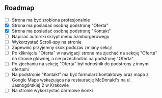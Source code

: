 ## Roadmap

-   [ ] Strona ma być zrobiona profesjonalnie
-   [x] Strona ma posiadać osobną podstronę "Oferta"
-   [x] Strona ma posiadać osobną podstronę "Kontakt"
-   [ ] Napisać autorski skrypt menu hamburgerowego
-   [ ] Wykorzystać Scroll-spy na stronie
-   [ ] Zapewnić przyjemny skok podczas zmiany sekcji
-   [ ] Po kliknięciu "Oferta" w nawigacji strona ma zjechać na sekcję "Oferta" na stronie głównej, a nie przechodzić na podstronę "Oferta"
-   [ ] Po zjechaniu na sekcję "Oferta" był odnośnik do podstrony z innymi ofertami
-   [ ] Na podstronie "Kontakt" ma być formularz kontaktowy oraz mapa z Google Maps wskazująca na restaurację McDonald's na ul. Jasnogórskiej 2 w Krakowie
-   [ ] Na stronie wykorzystać darmowe ikonki
